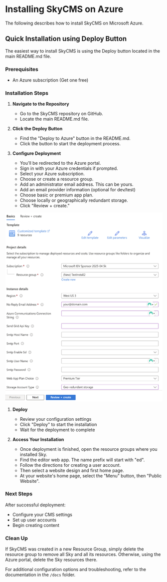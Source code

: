 
# Installing SkyCMS on Azure

The following describes how to install SkyCMS on Microsoft Azure.

## Quick Installation using Deploy Button

The easiest way to install SkyCMS is using the Deploy button located in the main README.md file.

### Prerequisites

- An Azure subscription (Get one free)

### Installation Steps

1. **Navigate to the Repository**
    - Go to the SkyCMS repository on GitHub.
    - Locate the main README.md file.

2. **Click the Deploy Button**
    - Find the "Deploy to Azure" button in the README.md.
    - Click the button to start the deployment process.

3. **Configure Deployment**
    - You'll be redirected to the Azure portal.
    - Sign in with your Azure credentials if prompted.
    - Select your Azure subscription.
    - Choose or create a resource group.
    - Add an administrator email address. This can be yours.
    - Add an email provider information (optional for dev/test)
    - Choose basic or premium app plan.
    - Choose locally or geographically redundant storage.
    - Click "Review + create."

![Azure deploy dialog](./AzureDiaglog.png)

1. **Deploy**
    - Review your configuration settings
    - Click "Deploy" to start the installation
    - Wait for the deployment to complete

2. **Access Your Installation**
    - Once deployment is finished, open the resource groups where you installed Sky.
    - Find the editor web app. The name prefix will start with "ed".
    - Follow the directions for creating a user account.
    - Then select a website design and first home page.
    - At your website's home page, select the "Menu" button, then "Public Website".

### Next Steps

After successful deployment:
- Configure your CMS settings
- Set up user accounts
- Begin creating content

### Clean Up

If SkyCMS was created in a new Resource Group, simply delete the resource group to remove all Sky and all its resources.  Otherwise, using the Azure portal, delete the Sky resources there.

For additional configuration options and troubleshooting, refer to the documentation in the `/docs` folder.

